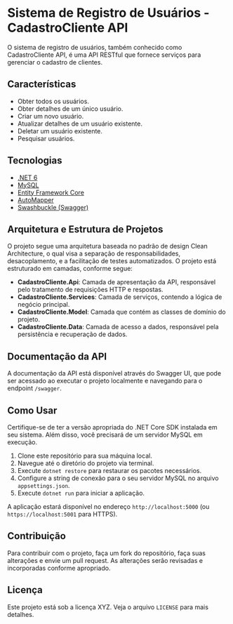 # Sistema de Registro de Usuários - CadastroCliente API

O sistema de registro de usuários, também conhecido como CadastroCliente API, é uma API RESTful que fornece serviços para gerenciar o cadastro de clientes. 

## Características

- Obter todos os usuários.
- Obter detalhes de um único usuário.
- Criar um novo usuário.
- Atualizar detalhes de um usuário existente.
- Deletar um usuário existente.
- Pesquisar usuários.

## Tecnologias

- [.NET 6](https://dotnet.microsoft.com/download/dotnet/6.0)
- [MySQL](https://www.mysql.com/)
- [Entity Framework Core](https://docs.microsoft.com/en-us/ef/core/)
- [AutoMapper](https://automapper.org/)
- [Swashbuckle (Swagger)](https://swagger.io/tools/swagger-ui/)

## Arquitetura e Estrutura de Projetos

O projeto segue uma arquitetura baseada no padrão de design Clean Architecture, o qual visa a separação de responsabilidades, desacoplamento, e a facilitação de testes automatizados. O projeto está estruturado em camadas, conforme segue:

- **CadastroCliente.Api**: Camada de apresentação da API, responsável pelo tratamento de requisições HTTP e respostas.
- **CadastroCliente.Services**: Camada de serviços, contendo a lógica de negócio principal.
- **CadastroCliente.Model**: Camada que contém as classes de domínio do projeto.
- **CadastroCliente.Data**: Camada de acesso a dados, responsável pela persistência e recuperação de dados.

## Documentação da API

A documentação da API está disponível através do Swagger UI, que pode ser acessado ao executar o projeto localmente e navegando para o endpoint `/swagger`.

## Como Usar

Certifique-se de ter a versão apropriada do .NET Core SDK instalada em seu sistema. Além disso, você precisará de um servidor MySQL em execução.

1. Clone este repositório para sua máquina local.
2. Navegue até o diretório do projeto via terminal.
3. Execute `dotnet restore` para restaurar os pacotes necessários.
4. Configure a string de conexão para o seu servidor MySQL no arquivo `appsettings.json`.
5. Execute `dotnet run` para iniciar a aplicação.

A aplicação estará disponível no endereço `http://localhost:5000` (ou `https://localhost:5001` para HTTPS).

## Contribuição

Para contribuir com o projeto, faça um fork do repositório, faça suas alterações e envie um pull request. As alterações serão revisadas e incorporadas conforme apropriado.

## Licença

Este projeto está sob a licença XYZ. Veja o arquivo `LICENSE` para mais detalhes.


